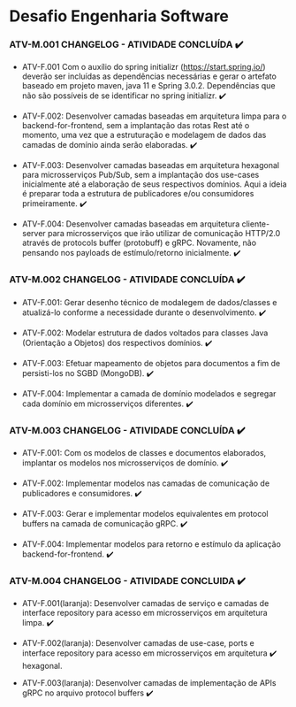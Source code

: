 # Desafio Engenharia Software

### ATV-M.001 CHANGELOG - ATIVIDADE CONCLUÍDA :heavy_check_mark:
 * ATV-F.001 Com o auxílio do spring initializr
   (https://start.spring.io/) deverão ser incluídas as dependências
   necessárias e gerar o artefato baseado em projeto maven, java 11 e
   Spring 3.0.2. Dependências que não são possíveis de se identificar no
   spring initializr. :heavy_check_mark:
   
 * ATV-F.002: Desenvolver camadas baseadas em arquitetura
   limpa para o backend-for-frontend, sem a implantação das rotas Rest até
   o momento, uma vez que a estruturação e modelagem de dados das
   camadas de domínio ainda serão elaboradas. :heavy_check_mark:

 * ATV-F.003: Desenvolver camadas baseadas em arquitetura hexagonal
   para microsserviços Pub/Sub, sem a implantação dos use-cases inicialmente
   até a elaboração de seus respectivos domínios. Aqui a ideia é preparar
   toda a estrutura de publicadores e/ou consumidores primeiramente. :heavy_check_mark:

 * ATV-F.004: Desenvolver camadas baseadas em arquitetura
   cliente-server para microsserviços que irão utilizar de comunicação
   HTTP/2.0 através de protocols buffer (protobuff) e gRPC. Novamente,
   não pensando nos payloads de estímulo/retorno inicialmente. :heavy_check_mark:

### ATV-M.002 CHANGELOG - ATIVIDADE CONCLUÍDA :heavy_check_mark:
 * ATV-F.001: Gerar desenho técnico de modalegem de
   dados/classes e atualizá-lo conforme a necessidade durante o
   desenvolvimento. :heavy_check_mark:

 * ATV-F.002: Modelar estrutura de dados voltados para classes
   Java (Orientação a Objetos) dos respectivos domínios. :heavy_check_mark:

 * ATV-F.003: Efetuar mapeamento de objetos para documentos
   a fim de persisti-los no SGBD (MongoDB). :heavy_check_mark:

 * ATV-F.004: Implementar a camada de domínio modelados e
   segregar cada domínio em microsserviços diferentes. :heavy_check_mark:

### ATV-M.003 CHANGELOG - ATIVIDADE CONCLUÍDA :heavy_check_mark:

 * ATV-F.001: Com os modelos de classes e documentos
   elaborados, implantar os modelos nos microsserviços de domínio. :heavy_check_mark:

 * ATV-F.002: Implementar modelos nas camadas de
   comunicação de publicadores e consumidores. :heavy_check_mark:

 * ATV-F.003: Gerar e implementar modelos equivalentes em
   protocol buffers na camada de comunicação gRPC. :heavy_check_mark:

 * ATV-F.004: Implementar modelos para retorno e estímulo da
   aplicação backend-for-frontend. :heavy_check_mark:

### ATV-M.004 CHANGELOG - ATIVIDADE CONCLUIDA :heavy_check_mark:

 * ATV-F.001(laranja): Desenvolver camadas de serviço e camadas de
 interface repository para acesso em microsserviços em arquitetura limpa. :heavy_check_mark:

 * ATV-F.002(laranja): Desenvolver camadas de use-case, ports e
 interface repository para acesso em microsserviços em arquitetura :heavy_check_mark:
 hexagonal.

 * ATV-F.003(laranja): Desenvolver camadas de implementação de APIs
 gRPC no arquivo protocol buffers :heavy_check_mark: